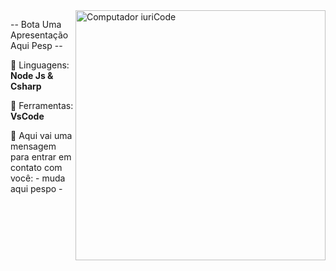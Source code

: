 <img src="https://raw.githubusercontent.com/MicaelliMedeiros/micaellimedeiros/master/image/computer-illustration.png" min-width="400px" max-width="400px" width="400px" align="right" alt="Computador iuriCode">

<p align="left"> 
  -- Bota Uma Apresentação Aqui Pesp --
</p>

<p align="left">
  🦄 Linguagens: <strong>Node Js & Csharp</strong>
</p>

<p align="left">
  💼 Ferramentas: <strong>VsCode</strong>
</p>

<p align="left">
  💌 Aqui vai uma mensagem para entrar em contato com você: - muda aqui pespo -
</p>
